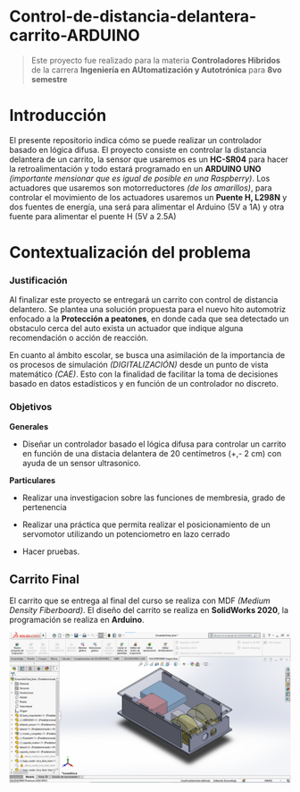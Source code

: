 # Control-de-distancia-delantera-carrito-ARDUINO


> Este proyecto fue realizado para la materia **Controladores Hibridos** de la carrera **Ingeniería en AUtomatización y Autotrónica** para **8vo semestre**


# Introducción 

El presente repositorio indica cómo se puede realizar un controlador basado en lógica difusa. El proyecto consiste en controlar la distancia delantera de un carrito, la sensor que usaremos es un **HC-SR04** para hacer la retroalimentación y todo estará programado en un **ARDUINO UNO** _(importante mensionar que es igual de posible en una Raspberry)_. Los actuadores que usaremos son motorreductores _(de los amarillos)_, para controlar el movimiento de los actuadores usaremos un **Puente H, L298N** y dos fuentes de energía, una será para alimentar el Arduino (5V a 1A) y otra fuente para alimentar el puente H (5V a 2.5A)

# Contextualización del problema

### Justificación 

Al finalizar este proyecto se entregará un carrito con control de distancia delantero. Se plantea una solución propuesta para el nuevo hito automotriz enfocado a la **Protección a peatones**, en donde cada que sea detectado un obstaculo cerca del auto exista un actuador que indique alguna recomendación o acción de reacción. 

En cuanto al ámbito escolar, se busca una asimilación de la importancia de os procesos de simulación _(DIGITALIZACIÓN)_ desde un punto de vista matemático _(CAE)_. Esto con la finalidad de facilitar la toma de decisiones basado en datos estadísticos y en función de un controlador no discreto. 

### Objetivos
**Generales**
+ Diseñar un controlador basado el lógica difusa para controlar un carrito en función de una distacia delantera de 20 centímetros (+,- 2 cm) con ayuda de un sensor ultrasonico.

**Particulares**
+ Realizar una investigacion sobre las funciones de membresia, grado de pertenencia

+ Realizar una práctica que permita realizar el posicionamiento de un servomotor utilizando un potenciometro en lazo cerrado

+ Hacer pruebas. 

## Carrito Final

El carrito que se entrega al final del curso se realiza con MDF _(Medium Density Fiberboard)_. El diseño del carrito se realiza en **SolidWorks 2020**, la programación se realiza en **Arduino**.


![Screenshot of a comment on a GitHub issue showing an image, added in the Markdown, of an Octocat smiling and raising a tentacle.](Images/14.png)










